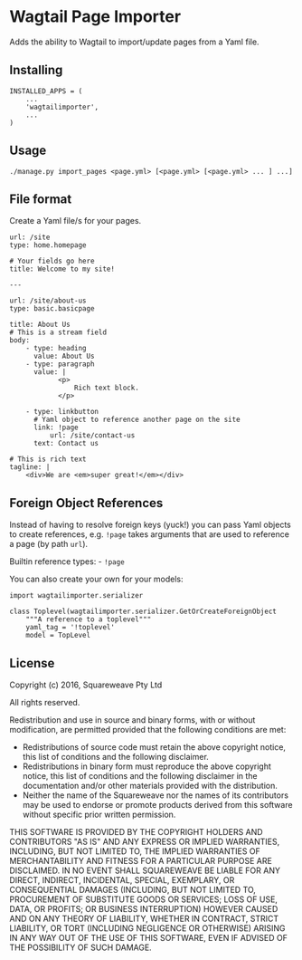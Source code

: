 Wagtail Page Importer
=====================

Adds the ability to Wagtail to import/update pages from a Yaml file.

Installing
----------

    INSTALLED_APPS = (
        ...
        'wagtailimporter',
        ...
    )

Usage
-----

    ./manage.py import_pages <page.yml> [<page.yml> [<page.yml> ... ] ...]

File format
-----------

Create a Yaml file/s for your pages.

    url: /site
    type: home.homepage

    # Your fields go here
    title: Welcome to my site!

    ---

    url: /site/about-us
    type: basic.basicpage

    title: About Us
    # This is a stream field
    body:
        - type: heading
          value: About Us
        - type: paragraph
          value: |
                <p>
                    Rich text block.
                </p>

        - type: linkbutton
          # Yaml object to reference another page on the site
          link: !page
              url: /site/contact-us
          text: Contact us

    # This is rich text
    tagline: |
        <div>We are <em>super great!</em></div>

Foreign Object References
-------------------------

Instead of having to resolve foreign keys (yuck!) you can pass Yaml objects
to create references, e.g. `!page` takes arguments that are used to reference
a page (by path `url`).

Builtin reference types:
    - `!page`

You can also create your own for your models:

    import wagtailimporter.serializer

    class Toplevel(wagtailimporter.serializer.GetOrCreateForeignObject
        """A reference to a toplevel"""
        yaml_tag = '!toplevel'
        model = TopLevel

License
-------

Copyright (c) 2016, Squareweave Pty Ltd

All rights reserved.

Redistribution and use in source and binary forms, with or without
modification, are permitted provided that the following conditions are met:

* Redistributions of source code must retain the above copyright
  notice, this list of conditions and the following disclaimer.
* Redistributions in binary form must reproduce the above copyright
  notice, this list of conditions and the following disclaimer in the
  documentation and/or other materials provided with the distribution.
* Neither the name of the Squareweave nor the
  names of its contributors may be used to endorse or promote products
  derived from this software without specific prior written permission.

THIS SOFTWARE IS PROVIDED BY THE COPYRIGHT HOLDERS AND CONTRIBUTORS "AS IS" AND
ANY EXPRESS OR IMPLIED WARRANTIES, INCLUDING, BUT NOT LIMITED TO, THE IMPLIED
WARRANTIES OF MERCHANTABILITY AND FITNESS FOR A PARTICULAR PURPOSE ARE
DISCLAIMED. IN NO EVENT SHALL SQUAREWEAVE BE LIABLE FOR ANY
DIRECT, INDIRECT, INCIDENTAL, SPECIAL, EXEMPLARY, OR CONSEQUENTIAL DAMAGES
(INCLUDING, BUT NOT LIMITED TO, PROCUREMENT OF SUBSTITUTE GOODS OR SERVICES;
LOSS OF USE, DATA, OR PROFITS; OR BUSINESS INTERRUPTION) HOWEVER CAUSED AND
ON ANY THEORY OF LIABILITY, WHETHER IN CONTRACT, STRICT LIABILITY, OR TORT
(INCLUDING NEGLIGENCE OR OTHERWISE) ARISING IN ANY WAY OUT OF THE USE OF THIS
SOFTWARE, EVEN IF ADVISED OF THE POSSIBILITY OF SUCH DAMAGE.
